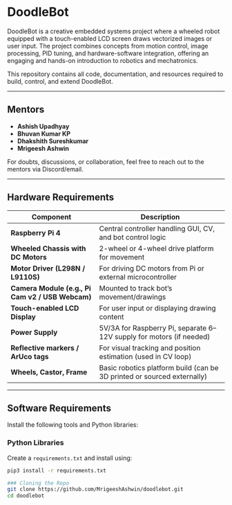 # DoodleBot

DoodleBot is a creative embedded systems project where a wheeled robot equipped with a touch-enabled LCD screen draws vectorized images or user input. The project combines concepts from motion control, image processing, PID tuning, and hardware-software integration, offering an engaging and hands-on introduction to robotics and mechatronics.

This repository contains all code, documentation, and resources required to build, control, and extend DoodleBot.

---

## Mentors

- **Ashish Upadhyay**
- **Bhuvan Kumar KP**
- **Dhakshith Sureshkumar** 
- **Mrigeesh Ashwin**
  
For doubts, discussions, or collaboration, feel free to reach out to the mentors via Discord/email.

---
## Hardware Requirements

| Component                       | Description                                                                 |
|--------------------------------|-----------------------------------------------------------------------------|
| **Raspberry Pi 4** | Central controller handling GUI, CV, and bot control logic             |
| **Wheeled Chassis with DC Motors** | 2-wheel or 4-wheel drive platform for movement                          |
| **Motor Driver (L298N / L9110S)** | For driving DC motors from Pi or external microcontroller               |
| **Camera Module (e.g., Pi Cam v2 / USB Webcam)** | Mounted to track bot’s movement/drawings                  |
| **Touch-enabled LCD Display** | For user input or displaying drawing content          |
| **Power Supply**                | 5V/3A for Raspberry Pi, separate 6–12V supply for motors (if needed)      |
| **Reflective markers / ArUco tags** | For visual tracking and position estimation (used in CV loop)         |
| **Wheels, Castor, Frame**       | Basic robotics platform build (can be 3D printed or sourced externally)   |

---

## Software Requirements

Install the following tools and Python libraries:

### Python Libraries

Create a `requirements.txt` and install using:
```bash
pip3 install -r requirements.txt

### Cloning the Repo
git clone https://github.com/MrigeeshAshwin/doodlebot.git
cd doodlebot

